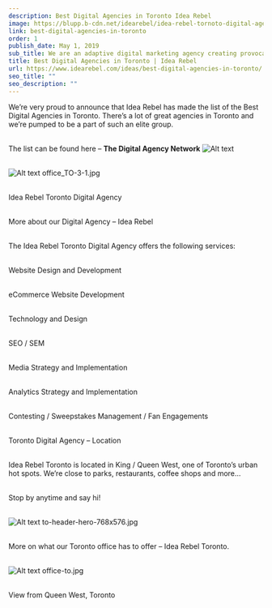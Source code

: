 ```yaml
---
description: Best Digital Agencies in Toronto Idea Rebel
image: https://blupp.b-cdn.net/idearebel/idea-rebel-tornoto-digital-ageny.jpg?quality=80&width=800
link: best-digital-agencies-in-toronto
order: 1
publish_date: May 1, 2019
sub_title: We are an adaptive digital marketing agency creating provocative brand experiences.
title: Best Digital Agencies in Toronto | Idea Rebel
url: https://www.idearebel.com/ideas/best-digital-agencies-in-toronto/
seo_title: ""
seo_description: ""
---
```

We’re very proud to announce that Idea Rebel has made the list of the Best Digital Agencies in Toronto. There’s a lot of great agencies in Toronto and we’re pumped to be a part of such an elite group.

\
The list can be found here – **The Digital Agency Network**
![Alt text](https://blupp.b-cdn.net/idearebel/office_TO-3-1.jpeg?quality=80&width=800 "a title")

\
![Alt text](https://blupp.b-cdn.net/idearebel/office_TO-3-1.jpg?quality=80&width=800?quality=80&width=800 "a title")
office_TO-3-1.jpg

\
Idea Rebel Toronto Digital Agency

\
More about our Digital Agency – Idea Rebel

\
The Idea Rebel Toronto Digital Agency offers the following services:

\
Website Design and Development

\
eCommerce Website Development

\
Technology and Design

\
SEO / SEM

\
Media Strategy and Implementation

\
Analytics Strategy and Implementation

\
Contesting / Sweepstakes Management / Fan Engagements

\
Toronto Digital Agency – Location

\
Idea Rebel Toronto is located in King / Queen West, one of Toronto’s urban hot spots. We’re close to parks, restaurants, coffee shops and more…

\
Stop by anytime and say hi!

\
![Alt text](https://blupp.b-cdn.net/idearebel/to-header-hero-768x576.jpg?quality=80&width=800?quality=80&width=800 "a title")
to-header-hero-768x576.jpg

\
More on what our Toronto office has to offer – Idea Rebel Toronto.

\
![Alt text](https://blupp.b-cdn.net/idearebel/office-to.jpg?quality=80&width=800?quality=80&width=800 "a title")
office-to.jpg

\
View from Queen West, Toronto
